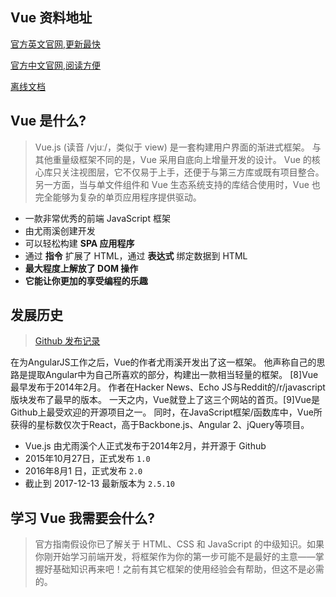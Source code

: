 ## Vue 资料地址

[官方英文官网,更新最快](https://vuejs.org/)

[官方中文官网,阅读方便](https://cn.vuejs.org/)

[离线文档](https://github.com/vuejs/cn.vuejs.org)

## Vue 是什么?

> Vue.js (读音 /vjuː/，类似于 view) 是一套构建用户界面的渐进式框架。 与其他重量级框架不同的是，Vue 采用自底向上增量开发的设计。 Vue 的核心库只关注视图层，它不仅易于上手，还便于与第三方库或既有项目整合。 另一方面，当与单文件组件和 Vue 生态系统支持的库结合使用时，Vue 也完全能够为复杂的单页应用程序提供驱动。

- 一款非常优秀的前端 JavaScript 框架
- 由尤雨溪创建开发
- 可以轻松构建 **SPA 应用程序**
- 通过 **指令** 扩展了 HTML，通过 **表达式** 绑定数据到 HTML
- **最大程度上解放了 DOM 操作**
- **它能让你更加的享受编程的乐趣**

## 发展历史

> [Github 发布记录](https://github.com/vuejs/vue/releases)

在为AngularJS工作之后，Vue的作者尤雨溪开发出了这一框架。 他声称自己的思路是提取Angular中为自己所喜欢的部分，构建出一款相当轻量的框架。 [8]Vue最早发布于2014年2月。 作者在Hacker News、Echo JS与Reddit的/r/javascript版块发布了最早的版本。 一天之内，Vue就登上了这三个网站的首页。[9]Vue是Github上最受欢迎的开源项目之一。 同时，在JavaScript框架/函数库中，Vue所获得的星标数仅次于React，高于Backbone.js、Angular 2、jQuery等项目。

- Vue.js 由尤雨溪个人正式发布于2014年2月，并开源于 Github
- 2015年10月27日，正式发布 `1.0`
- 2016年8月1 日，正式发布 `2.0`
- 截止到 2017-12-13 最新版本为 `2.5.10`

## 学习 Vue 我需要会什么?

> 官方指南假设你已了解关于 HTML、CSS 和 JavaScript 的中级知识。如果你刚开始学习前端开发，将框架作为你的第一步可能不是最好的主意——掌握好基础知识再来吧！之前有其它框架的使用经验会有帮助，但这不是必需的。